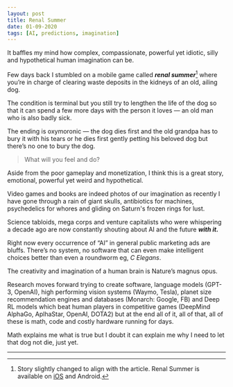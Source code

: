 ```yaml
---
layout: post
title: Renal Summer
date: 01-09-2020
tags: [AI, predictions, imagination]
---
```


It baffles my mind how complex, compassionate, powerful yet idiotic, silly and hypothetical human imagination can be. 

Few days back I stumbled on a mobile game called ***renal summer***[^1] where you’re in charge of clearing waste deposits in the kidneys of an old, ailing dog. 

The condition is terminal but you still try to lengthen the life of the dog so that it can spend a few more days with the person it loves — an old man who is also badly sick. 

The ending is oxymoronic — the dog dies first and the old grandpa has to bury it with his tears or he dies first gently petting his beloved dog but there’s no one to bury the dog. 

> What will you feel and do?

Aside from the poor gameplay and monetization, I think this is a great story, emotional, powerful yet weird and hypothetical. 

Video games and books are indeed photos of our imagination as recently I have gone through a rain of giant skulls, antibiotics for machines, psychedelics for whores and gliding on Saturn's frozen rings for lust.

Science tabloids, mega corps and venture capitalists who were whispering a decade ago are now constantly shouting about AI and the future ***with it.***

Right now every occurrence of “AI” in general public marketing ads are bluffs. There’s no system, no software that can even make intelligent choices better than even a roundworm eg, *C Elegans*.

The creativity and imagination of a human brain is Nature’s magnus opus. 

Research moves forward trying to create software, language models (GPT-3, OpenAI), high performing vision systems (Waymo, Tesla), planet size recommendation engines and databases (Monarch: Google, FB) and Deep RL models which beat human players in competitive games (DeepMind AlphaGo, AplhaStar, OpenAI, DOTA2) but at the end all of it, all of that, all of these is math, code and costly hardware running for days. 

Math explains me what is true but I doubt it can explain me why I need to let that dog not die, just yet.

---
 
[^1]: Story slightly changed to align with the article. Renal Summer is available on [iOS](https://apps.apple.com/app/id1522191925) and Android. 